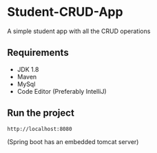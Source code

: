 # Student-CRUD-App
A simple student app with all the CRUD operations

## Requirements

- JDK 1.8
- Maven
- MySql
- Code Editor (Preferably IntelliJ)

## Run the project
```
http://localhost:8080 
```
(Spring boot has an embedded tomcat server)
